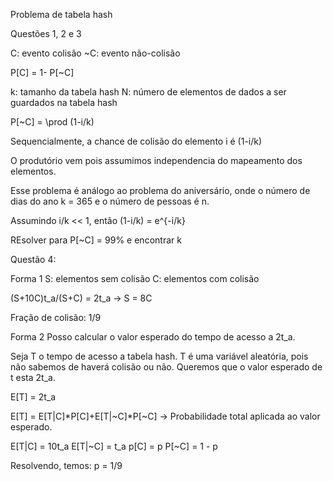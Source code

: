 Problema de tabela hash

Questões 1, 2 e 3

C: evento colisão
~C: evento não-colisão

P[C] = 1- P[~C]

k: tamanho da tabela hash
N: número de elementos de dados a ser guardados na tabela hash

P[~C] = \prod (1-i/k)

Sequencialmente, a chance de colisão do elemento i é (1-i/k)

O produtório vem pois assumimos independencia do mapeamento dos elementos. 

Esse problema é análogo ao problema do aniversário, onde o número de dias do ano k = 365 e o número de pessoas é n.

Assumindo i/k << 1, então (1-i/k) = e^{-i/k}

REsolver para P[~C] = 99% e encontrar k


Questão 4:

Forma 1
S: elementos sem colisão
C: elementos com colisão 

(S+10C)t_a/(S+C) = 2t_a -> S = 8C

Fração de colisão: 1/9

Forma 2
Posso calcular o valor esperado do tempo de acesso a 2t_a. 

Seja T o tempo de acesso a tabela hash. T é uma variável aleatória, pois não sabemos de haverá colisão ou não. 
Queremos que o valor esperado de t esta 2t_a. 

E[T] = 2t_a

E[T] = E[T|C]*P[C]+E[T|~C]*P[~C] -> Probabilidade total aplicada ao valor esperado. 

E[T|C] = 10t_a
E[T|~C] = t_a
p[C] = p
P[~C] = 1 - p

Resolvendo, temos: p = 1/9
